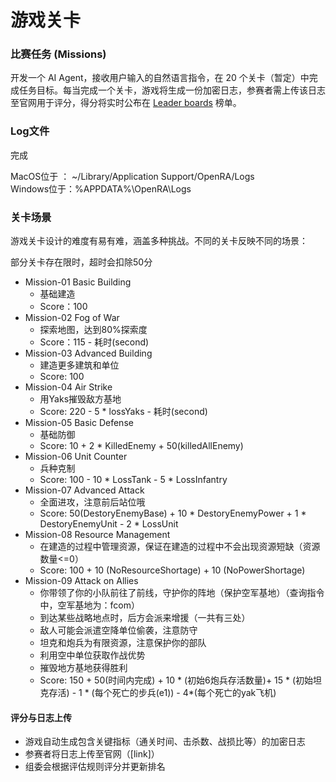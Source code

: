 # 游戏关卡

### 比赛任务 (Missions)

开发一个 AI Agent，接收用户输入的自然语言指令，在 20 个关卡（暂定）中完成任务目标。每当完成一个关卡，游戏将生成一份加密日志，参赛者需上传该日志至官网用于评分，得分将实时公布在 [Leader boards]() 榜单。


### Log文件
  
完成  

MacOS位于 ： ~/Library/Application Support/OpenRA/Logs  
Windows位于：%APPDATA%\OpenRA\Logs

### 关卡场景

游戏关卡设计的难度有易有难，涵盖多种挑战。不同的关卡反映不同的场景：

部分关卡存在限时，超时会扣除50分

- Mission-01 Basic Building  
  - 基础建造
  - Score：100  
- Mission-02 Fog of War
  - 探索地图，达到80%探索度
  - Score：115 - 耗时(second)  
- Mission-03 Advanced Building
  - 建造更多建筑和单位
  - Score: 100
- Mission-04 Air Strike
  - 用Yaks摧毁敌方基地
  - Score: 220 - 5 * lossYaks - 耗时(second)  
- Mission-05 Basic Defense
  - 基础防御
  - Score: 10 + 2 * KilledEnemy  + 50(killedAllEnemy)
- Mission-06 Unit Counter
  - 兵种克制
  - Score: 100 - 10 * LossTank - 5 * LossInfantry
- Mission-07 Advanced Attack
  - 全面进攻，注意前后站位哦
  - Score: 50(DestoryEnemyBase) + 10 * DestoryEnemyPower + 1 * DestoryEnemyUnit - 2 * LossUnit
- Mission-08 Resource Management  
  - 在建造的过程中管理资源，保证在建造的过程中不会出现资源短缺（资源数量<=0）
  - Score: 100 + 10 (NoResourceShortage) + 10 (NoPowerShortage)
- Mission-09 Attack on Allies
  - 你带领了你的小队前往了前线，守护你的阵地（保护空军基地）（查询指令中，空军基地为：fcom）
  - 到达某些战略地点时，后方会派来增援（一共有三处）
  - 敌人可能会派遣空降单位偷袭，注意防守
  - 坦克和炮兵为有限资源，注意保护你的部队
  - 利用空中单位获取作战优势
  - 摧毁地方基地获得胜利
  - Score: 150 + 50(时间内完成) + 10 * (初始6炮兵存活数量)+ 15 * (初始坦克存活) - 1 * (每个死亡的步兵(e1)) - 4*(每个死亡的yak飞机)




#### 评分与日志上传

- 游戏自动生成包含关键指标（通关时间、击杀数、战损比等）的加密日志
- 参赛者将日志上传至官网（[link]）
- 组委会根据评估规则评分并更新排名
